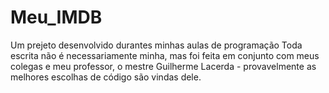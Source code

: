 # Meu_IMDB
Um prejeto desenvolvido durantes minhas aulas de programação
Toda escrita não é necessariamente minha, mas foi feita em conjunto com meus colegas e meu professor, o mestre Guilherme
Lacerda - provavelmente as melhores escolhas de código são vindas dele.
